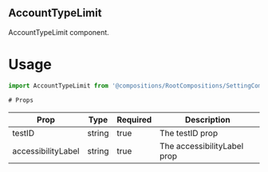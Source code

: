 ## AccountTypeLimit
AccountTypeLimit component.

# Usage
```js
import AccountTypeLimit from '@compositions/RootCompositions/SettingCompositions/AccountCompositions/TransactionLimitCompositions/AccountTypeLimit';

# Props
```
Prop                      | Type                  | Required                | Description
--------------------------|-----------------------|-------------------------|--------------------------
testID                    | string                | true                    | The testID prop
accessibilityLabel        | string                | true                    | The accessibilityLabel prop
